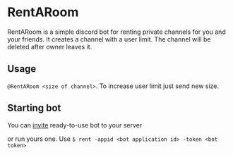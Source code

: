 # RentARoom
RentARoom is a simple discord bot for renting private channels for you and your friends. It creates a channel with a user limit. The channel will be deleted after owner leaves it.

## Usage
`@RentARoom <size of channel>`. To increase user limit just send new size.

## Starting bot
You can [invite](https://discordapp.com/api/oauth2/authorize?client_id=543069086746411009&scope=bot&permissions=8) ready-to-use bot to your server

or run yours one. Use `$ rent -appid <bot application id> -token <bot token>` 

